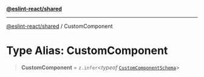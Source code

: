 [**@eslint-react/shared**](../README.md)

***

[@eslint-react/shared](../README.md) / CustomComponent

# Type Alias: CustomComponent

> **CustomComponent** = `z.infer`\<*typeof* [`CustomComponentSchema`](../variables/CustomComponentSchema.md)\>
